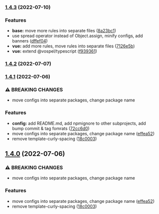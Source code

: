 ### [1.4.3](https://github.com/marekvospel/eslint-config/compare/1.4.2...1.4.3) (2022-07-10)


### Features

* **base:** move more rules into separate files ([8a23bc1](https://github.com/marekvospel/eslint-config/commit/8a23bc185db7b410ffefa3ea3398e21bc5e9720b))
* use spread operator instead of Object.assign, minify configs, add banners ([dffef04](https://github.com/marekvospel/eslint-config/commit/dffef046a901408836a4a450b3cc45e76240cddd))
* **vue:** add more rules, move rules into separate files ([7126e5b](https://github.com/marekvospel/eslint-config/commit/7126e5bbfb08696192d1ee8242d8df20b816bfd6))
* **vue:** extend @vospel/typescript ([f939361](https://github.com/marekvospel/eslint-config/commit/f93936120120b6085e85bb91765a3080f278bef9))

### [1.4.2](https://github.com/marekvospel/eslint-config/compare/1.4.1...1.4.2) (2022-07-07)

### [1.4.1](https://github.com/marekvospel/eslint-config/compare/1.3.6...1.4.1) (2022-07-06)


### ⚠ BREAKING CHANGES

* move configs into separate packages, change package name

### Features

* **config:** add README.md, add npmignore to other subprojects, add bump commit & tag fomrats ([72cc6d0](https://github.com/marekvospel/eslint-config/commit/72cc6d006e97bba3e514c2d480bddf865198eb1c))
* move configs into separate packages, change package name ([effea52](https://github.com/marekvospel/eslint-config/commit/effea52ca7028d2488b21f5ead68520e1b6c80ee))
* remove template-curly-spacing ([18c0003](https://github.com/marekvospel/eslint-config/commit/18c000357c6466999a85f70d742816e4a4aa97a2))

## [1.4.0](https://github.com/marekvospel/eslint-config/compare/1.3.6...1.4.0) (2022-07-06)


### ⚠ BREAKING CHANGES

* move configs into separate packages, change package name

### Features

* move configs into separate packages, change package name ([effea52](https://github.com/marekvospel/eslint-config/commit/effea52ca7028d2488b21f5ead68520e1b6c80ee))
* remove template-curly-spacing ([18c0003](https://github.com/marekvospel/eslint-config/commit/18c000357c6466999a85f70d742816e4a4aa97a2))

